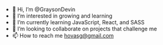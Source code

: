 - 👋 Hi, I’m @GraysonDevin
- 👀 I’m interested in growing and learning
- 🌱 I’m currently learning JavaScript, React, and SASS
- 🤝 I’m looking to collaborate on projects that challenge me
- 📫 How to reach me hovasg@gmail.com

<!---
GraysonDevin/GraysonDevin is a ✨ special ✨ repository because its `README.md` (this file) appears on your GitHub profile.
You can click the Preview link to take a look at your changes.
--->
